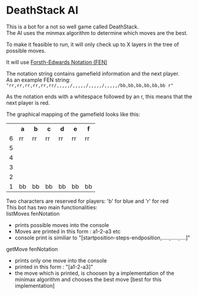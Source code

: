 # DeathStack AI
This is a bot for a not so well game called DeathStack.  
The AI uses the minmax algorithm to determine which moves are the best.

To make it feasible to run, it will only check up to X layers in the tree of possible moves.

It will use [Forsth-Edwards Notation (FEN)](https://en.wikipedia.org/wiki/Forsyth%E2%80%93Edwards_Notation)

The notation string contains gamefield information and the next player.  
As an example FEN string: `"rr,rr,rr,rr,rr,rr/,,,,,/,,,,,/,,,,,/,,,,,/bb,bb,bb,bb,bb,bb r"`

As the notation ends with a whitespace followed by an r, this means that the next player is red.

The graphical mapping of the gamefield looks like this:

<table>
  <tr>
<th></th>
<th>a</th>
<th>b</th>
<th>c</th>
<th>d</th>
<th>e</th>
<th>f</th>

  </tr>
<tr> 
<td> 	6</td> 
<td> rr</td>
<td> rr</td>
<td> rr</td>
<td> rr</td>
<td> rr</td>
<td> rr</td>

</tr>
<tr> 
<td> 	5</td> 
<td> </td>
<td> </td>
<td> </td>
<td> </td>
<td> </td>
<td> </td>

</tr>
<tr> 
	<td> 	4</td> 
<td> </td>
<td> </td>
<td> </td>
<td> </td>
<td> </td>
<td> </td>

</tr>
<tr> 
	<td> 	3</td> 
<td> </td>
<td> </td>
<td> </td>
<td> </td>
<td> </td>
<td> </td>

</tr>
<tr> 
	<td> 	2</td> 
<td> </td>
<td> </td>
<td> </td>
<td> </td>
<td> </td>
<td> </td>

</tr>
<tr> 
	<td> 	1</td> 
<td> bb</td>
<td> bb</td>
<td> bb</td>
<td> bb</td>
<td> bb</td>
<td> bb</td>

</tr>

</table>

Two characters are reserved for players: 'b' for blue and 'r' for red  <br>
This bot has two main functionalities:  
listMoves fenNotation  
- prints possible moves into the console    
- Moves are printed in this form : a1-2-a3 etc    
- console print is similiar to "[startposition-steps-endposition,.....,.....,....]"   

getMove fenNotation  
- prints only one move into the console   
- printed in this form : "[a1-2-a3]"   
- the move which is printed, is choosen by a implementation of the minimax algorithm and chooses the best move [best for this implementation]   


